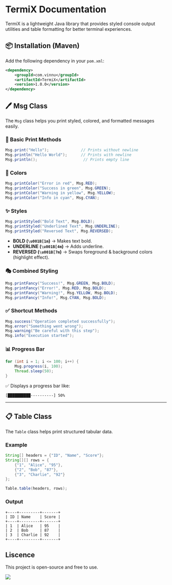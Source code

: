 # TermiX Documentation

TermiX is a lightweight Java library that provides styled console output utilities and table formatting for better terminal experiences.

## 📦 Installation (Maven)

Add the following dependency in your `pom.xml`:

```xml
<dependency>
    <groupId>com.vinnu</groupId>
    <artifactId>TermiX</artifactId>
    <version>1.0.0</version>
</dependency>
```

## 🖊 Msg Class

The `Msg` class helps you print styled, colored, and formatted messages easily.

### 🔹 Basic Print Methods

```java
Msg.print("Hello");              // Prints without newline
Msg.println("Hello World");      // Prints with newline
Msg.println();                    // Prints empty line
```

### 🎨 Colors

```java
Msg.printColor("Error in red", Msg.RED);
Msg.printColor("Success in green", Msg.GREEN);
Msg.printColor("Warning in yellow", Msg.YELLOW);
Msg.printColor("Info in cyan", Msg.CYAN);
```

### ✨ Styles

```java
Msg.printStyled("Bold Text", Msg.BOLD);
Msg.printStyled("Underlined Text", Msg.UNDERLINE);
Msg.printStyled("Reversed Text", Msg.REVERSED);
```

* **BOLD (`\u001B[1m`)** → Makes text bold.
* **UNDERLINE (`\u001B[4m`)** → Adds underline.
* **REVERSED (`\u001B[7m`)** → Swaps foreground & background colors (highlight effect).

### 🎭 Combined Styling

```java
Msg.printFancy("Success!", Msg.GREEN, Msg.BOLD);
Msg.printFancy("Error!", Msg.RED, Msg.BOLD);
Msg.printFancy("Warning!", Msg.YELLOW, Msg.BOLD);
Msg.printFancy("Info!", Msg.CYAN, Msg.BOLD);
```

### ✅ Shortcut Methods

```java
Msg.success("Operation completed successfully");
Msg.error("Something went wrong");
Msg.warning("Be careful with this step");
Msg.info("Execution started");
```

### 📊 Progress Bar

```java
for (int i = 1; i <= 100; i++) {
    Msg.progress(i, 100);
    Thread.sleep(50);
}
```

✅ Displays a progress bar like:

```
[██████████----------] 50%
```

---

## 📋 Table Class

The `Table` class helps print structured tabular data.

### Example

```java
String[] headers = {"ID", "Name", "Score"};
String[][] rows = {
    {"1", "Alice", "95"},
    {"2", "Bob", "87"},
    {"3", "Charlie", "92"}
};

Table.table(headers, rows);
```

### Output

```
+----+---------+-------+
| ID | Name    | Score |
+----+---------+-------+
| 1  | Alice   | 95    |
| 2  | Bob     | 87    |
| 3  | Charlie | 92    |
+----+---------+-------+
```
## Liscence
This project is open-source and free to use.

[![](https://jitpack.io/v/palingivinod/TermiX.svg)](https://jitpack.io/#palingivinod/TermiX)
